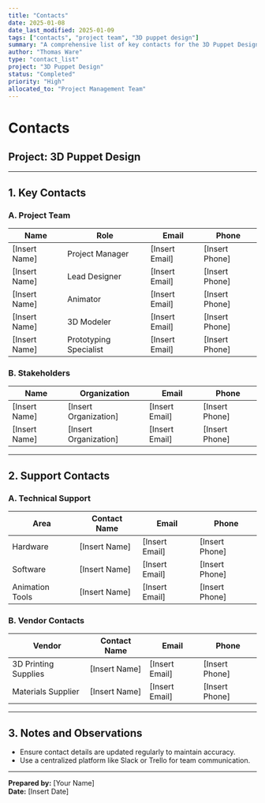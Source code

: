 ```yaml
---
title: "Contacts"
date: 2025-01-08
date_last_modified: 2025-01-09
tags: ["contacts", "project team", "3D puppet design"]
summary: "A comprehensive list of key contacts for the 3D Puppet Design project, including team members, stakeholders, technical support, and vendors."
author: "Thomas Ware"
type: "contact_list"
project: "3D Puppet Design"
status: "Completed"
priority: "High"
allocated_to: "Project Management Team"
---
```

# **Contacts**

## **Project:** 3D Puppet Design

---

## **1. Key Contacts**

### **A. Project Team**
| **Name**             | **Role**               | **Email**                     | **Phone**         |
|----------------------|------------------------|-------------------------------|-------------------|
| [Insert Name]        | Project Manager        | [Insert Email]                | [Insert Phone]    |
| [Insert Name]        | Lead Designer          | [Insert Email]                | [Insert Phone]    |
| [Insert Name]        | Animator               | [Insert Email]                | [Insert Phone]    |
| [Insert Name]        | 3D Modeler             | [Insert Email]                | [Insert Phone]    |
| [Insert Name]        | Prototyping Specialist | [Insert Email]                | [Insert Phone]    |

### **B. Stakeholders**
| **Name**             | **Organization**       | **Email**                     | **Phone**         |
|----------------------|------------------------|-------------------------------|-------------------|
| [Insert Name]        | [Insert Organization]  | [Insert Email]                | [Insert Phone]    |
| [Insert Name]        | [Insert Organization]  | [Insert Email]                | [Insert Phone]    |

---

## **2. Support Contacts**

### **A. Technical Support**
| **Area**             | **Contact Name**       | **Email**                     | **Phone**         |
|----------------------|------------------------|-------------------------------|-------------------|
| Hardware             | [Insert Name]          | [Insert Email]                | [Insert Phone]    |
| Software             | [Insert Name]          | [Insert Email]                | [Insert Phone]    |
| Animation Tools      | [Insert Name]          | [Insert Email]                | [Insert Phone]    |

### **B. Vendor Contacts**
| **Vendor**           | **Contact Name**       | **Email**                     | **Phone**         |
|----------------------|------------------------|-------------------------------|-------------------|
| 3D Printing Supplies | [Insert Name]          | [Insert Email]                | [Insert Phone]    |
| Materials Supplier   | [Insert Name]          | [Insert Email]                | [Insert Phone]    |

---

## **3. Notes and Observations**
- Ensure contact details are updated regularly to maintain accuracy.
- Use a centralized platform like Slack or Trello for team communication.

---

**Prepared by:** [Your Name]  
**Date:** [Insert Date]